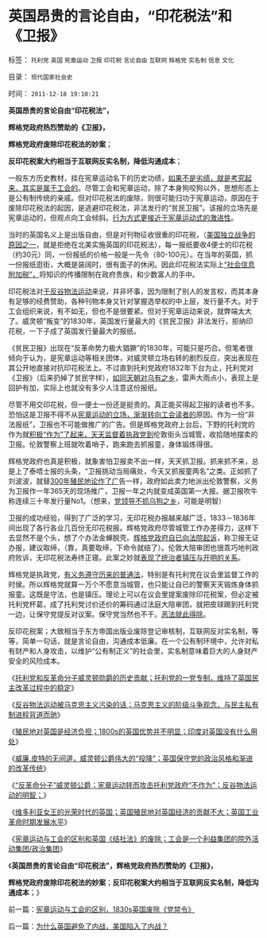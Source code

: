 # 英国昂贵的言论自由，“印花税法”和《卫报》

标签： `托利党` `英国` `宪章运动` `卫报` `印花税` `言论自由` `互联网` `辉格党` `实名制` `信息` `文化` 

目录： `现代国家社会史`

时间： `2011-12-18 19:10:21`

**英国昂贵的言论自由“印花税法”，**

**辉格党政府热烈赞助的《卫报》，**

**辉格党政府废除印花税法的妙案**；

**反印花税案大约相当于互联网反实名制，降低沟通成本**；

一般东方历史教材，挂在宪章运动名下的历史功绩，[如果不是劣绩，就是考究起来，其实是属于工会的](../../../2011/12/15/宪章运动“限制童工”“限制女工”的含义.md)。尽管工会和宪章运动，除了本身狗咬狗以外，思想形态上是公有制传统的亲戚。但对印花税法的废除，则很可能归功于宪章运动，原因在于废除印花税法的起因，是逃避印花税法，非法发行的“贫民卫报”。该报的立场先是宪章运动的，但观点向工会倾斜。[行为方式更接近于宪章运动式的激进性](../../../2011/12/11/宪章运动是愚昧的义和团，英国早期工会的成长.md)。

当时的英国名义上是出版自由，但是对刊物征收很重的印花税，（[美国独立战争的原因之一](../../../2011/5/8/北美独立战争英国真的万恶不赦吗？.md)，就是拒绝在北美实施英国的印花税法），每一报纸要收4便士的印花税（约30元）同，一份报纸的价格一般是一先令（80-100元）。在当年的英国，抓一份报纸逛街，大概是装阔时，很有面子的休闲。因此印花税法实际上[“社会信息附加税”，](../../../2011/4/27/五毛的阴谋论的贡献.md)将知识的传播限制在政府贵族，和少数富人的手中。

印花税法对[于反谷物法运动](../../../2011/12/14/实体经济学逻辑下的历史素描，向“反谷物法运动”学习.md)来说，并非坏事，因为限制了别人的发言权，而其本身有足够的经费赞助，各种刊物本身又针对掌握选举权的中上层，发行量不大。对于工会组织来说，有不如无，但也不是很要紧。但对于宪章运动来说，就弊端太大了。威灵顿“叛变”的1830年，英国发行量最大的《贫民卫报》非法发行，拒纳印花税，一下子成了英国发行量最大的报纸。

《贫民卫报》出现在“反革命势力极大猖獗”的1830年，可能只是巧合。但笔者很倾向于认为，是宪章运动等相关团体，对威灵顿立场右转的剧烈反应，突出表现在其公开地直接对抗印花税法上。不过直到托利党政府1832年下台为止，托利党对《卫报》（后来扔掉了贫民字样），[如同天朝对乌有之乡](../../../2011/7/14/欣赏塔利班的中国传统文人.md)，雷声大雨点小，表现上是回护有加，实际上也就没有多少人注意这份报纸。

尽管不用交印花税，但一便士一份还是挺贵的。真正能买得起卫报的读者也不多。恐怕这是卫报不得不从[宪章运动的立场，渐渐转向工会读者的](../../../2011/12/6/英国宪章运动不是工人运动，而是“反工人”的运动.md)原因。作为一份“非法报纸”，卫报也不可能做推广的广告。但是辉格党政府上台后，下野的托利党的作为就[积极“作为”了起来，天天监督着执政党到](../../../2011/8/15/胡乱批评政府的国民劣根性.md)伦敦街头当城管，收拾随地摆卖的卫报。伦敦警察上班就吹着哨子，跑来跑去抓报童，身体锻炼得很。

辉格党政府也真是积极，就象害怕卫报卖不出一样，天天抓卫报。抓来抓不来，总是上了泰唔士报的头条，“卫报挑动当局痛处，今天又抓报童两名”之类。正如抓了刘波波，就替[300年殖民地论作了广](../../../2011/10/27/拒绝西方的殖民主义，是中国根本性的人权.md)告一样，政府如此卖力地派出伦敦警察，义务为卫报作一年365天的现场推广，卫报一年之内就变成英国第一大报。据卫报吹牛称连续三十年发行量No1。（想来，[党领导不抓乌狗之乡](http://darthvad.blog.163.com/blog/static/53399470201082143559587/)，可能是明智）

卫报的成功经验，得到了广泛的学习，无印花税办报越来越广泛，1833－1836年间出现了各行各业几百份无印花税报。辉格党政府尽管城管工作办差得力，这样下去显然不是个头，想了个办法金蝉脱壳。[辉格党政府自已向法院起诉](../../../2011/6/8/西方的司法，警察权和黑社会.md)，称卫报无证办报，建议取缔，（靠，真要取缔，下命令就结了）。伦敦大陪审团也很乖巧地判政府败诉，无印花税法寿终正寝。此案之妙就[表现了统治者镇压与开明的关系](../../../2010/5/14/用民主要求政府也要用民主约束自已.md)。

辉格党是执政党，[有义务遵守历来的普通法](../../../2009/7/12/政府依法执法不是镇压.md)，特别是有托利党在议会里监督工作的时侯。所以辉格党就算一万个不愿意当城管，也只能让自已的警察天天锻炼身体抓报童。这既是守法，也是镇压。理论上可以在议会里提案废除印花税案，但必定被托利党杯葛，成了托利党讨价还价的筹码通过法庭大陪审团，就把皮球踢到托利党一边，让保守党提反对议案。保守党当然也不干。[恶法就此得除](../../../2011/4/27/我国记者论证西方严厉管制互联网.md)。

反印花税案；大致相当于东方帝国出版业废除登记审核制，互联网反对实名制，等等，简单一句话，就是言论自由，沟通成本低廉。在一个公有制环境中，允许对私有财产和人身攻击，以维护“公有制正义”的社会里，实名制意味着巨大的人身财产安全的风险成本。

《[托利党和反革命分子威灵顿勋爵的历史贡献；托利党的一党专制，维持了英国民主改革过程中的稳定](../../../2011/12/15/托利党和反革命分子威灵顿勋爵的历史贡献.md)》

《[反谷物法运动被马克思主义污染的话；马克思主义的阶级斗争观念，与民主私有制进程背道而驰](../../../2011/12/15/反谷物法运动被马克思主义污染的话.md)》

《[殖民地对英国是经济负担；1800s的英国优势并不明显；印度对英国没有什么用处](../../../2011/12/17/殖民地对英国是经济负担；1800s的英国优势并不明显；.md)》

《[威廉.皮特的无间道，威灵顿公爵伟大的“投降”；英国保守党的政治风格和渐进的改革传统](../../../2011/12/17/威廉.皮特的无间道，威灵顿公爵伟大的“投降”.md)》

《[“反革命分子”威灵顿公爵；宪章运动转而攻击托利党政府“不作为”；反谷物法运动的明智；](../../../2011/12/17/“反革命分子”威灵顿和保守党政府“不作为”.md)》

《[维多利亚女王的光荣时代的英国；英国殖民地对英国经济的贡献不大；英国工业革命时期发展水平](../../../2011/12/17/维多利亚时代自由光荣的英国.md)》

《[宪章运动与工会的区别和英国《结社法》的废除；工会是一个利益集团的院外活动集团/政治集团](../../../2011/12/18/宪章运动与工会的区别，1830s英国废除《党禁令》.md)》

《**英国昂贵的言论自由“印花税法”，辉格党政府热烈赞助的《卫报》，**

**辉格党政府废除印花税法的妙案**；**反印花税案大约相当于互联网反实名制，降低沟通成本**；》



前一篇：[宪章运动与工会的区别，1830s英国废除《党禁令》](../../../2011/12/18/宪章运动与工会的区别，1830s英国废除《党禁令》.md)

后一篇：[为什么英国避免了内战，美国陷入了内战？](../../../2011/12/18/为什么英国避免了内战，美国陷入了内战？.md)